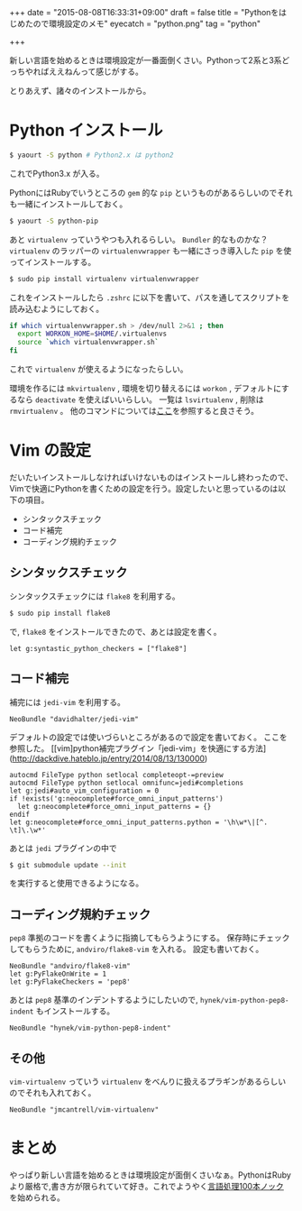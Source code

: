 +++
date = "2015-08-08T16:33:31+09:00"
draft = false
title = "Pythonをはじめたので環境設定のメモ"
eyecatch = "python.png"
tag = "python"

+++

新しい言語を始めるときは環境設定が一番面倒くさい。Pythonって2系と3系どっちやればええねんって感じがする。

とりあえず、諸々のインストールから。

# Python インストール

```bash
$ yaourt -S python # Python2.x は python2
```

これでPython3.x が入る。

PythonにはRubyでいうところの ```gem``` 的な ```pip``` というものがあるらしいのでそれも一緒にインストールしておく。

```bash
$ yaourt -S python-pip
```

あと ```virtualenv``` っていうやつも入れるらしい。 ```Bundler``` 的なものかな？ ```virtualenv``` のラッパーの ```virtualenvwrapper``` も一緒にさっき導入した ```pip``` を使ってインストールする。

```bash
$ sudo pip install virtualenv virtualenvwrapper
```

これをインストールしたら ```.zshrc``` に以下を書いて、パスを通してスクリプトを読み込むようにしておく。

```bash
if which virtualenvwrapper.sh > /dev/null 2>&1 ; then
  export WORKON_HOME=$HOME/.virtualenvs
  source `which virtualenvwrapper.sh`
fi
```

これで ```virtualenv``` が使えるようになったらしい。

環境を作るには ```mkvirtualenv``` , 環境を切り替えるには ```workon``` , デフォルトにするなら ```deactivate``` を使えばいいらしい。
一覧は ```lsvirtualenv``` , 削除は ```rmvirtualenv``` 。 他のコマンドについては[ここ](https://virtualenvwrapper-docs-ja.readthedocs.org/en/latest/command_ref.html#id2)を参照すると良さそう。

# Vim の設定
だいたいインストールしなければいけないものはインストールし終わったので、Vimで快適にPythonを書くための設定を行う。設定したいと思っているのは以下の項目。

- シンタックスチェック
- コード補完
- コーディング規約チェック

## シンタックスチェック

シンタックスチェックには ```flake8``` を利用する。

```bash
$ sudo pip install flake8
```

で, ```flake8``` をインストールできたので、あとは設定を書く。

```vimscript
let g:syntastic_python_checkers = ["flake8"]
```

## コード補完

補完には ```jedi-vim``` を利用する。

```vimscript
NeoBundle "davidhalter/jedi-vim"
```

デフォルトの設定では使いづらいところがあるので設定を書いておく。
ここを参照した。 [[vim]python補完プラグイン「jedi-vim」を快適にする方法] (http://dackdive.hateblo.jp/entry/2014/08/13/130000)

```vimscript
autocmd FileType python setlocal completeopt-=preview
autocmd FileType python setlocal omnifunc=jedi#completions
let g:jedi#auto_vim_configuration = 0
if !exists('g:neocomplete#force_omni_input_patterns')
  let g:neocomplete#force_omni_input_patterns = {}
endif
let g:neocomplete#force_omni_input_patterns.python = '\h\w*\|[^. \t]\.\w*'
```

あとは ```jedi``` プラグインの中で

```bash
$ git submodule update --init
```

を実行すると使用できるようになる。

## コーディング規約チェック

```pep8``` 準拠のコードを書くように指摘してもらうようにする。
保存時にチェックしてもらうために, ```andviro/flake8-vim``` を入れる。
設定も書いておく。

```vimscript
NeoBundle "andviro/flake8-vim"
let g:PyFlakeOnWrite = 1
let g:PyFlakeCheckers = 'pep8'
```

あとは ```pep8``` 基準のインデントするようにしたいので, ```hynek/vim-python-pep8-indent``` もインストールする。

```vimscript
NeoBundle "hynek/vim-python-pep8-indent"
```

## その他

```vim-virtualenv``` っていう ```virtualenv``` をべんりに扱えるプラギンがあるらしいのでそれも入れておく。

```vimscript
NeoBundle "jmcantrell/vim-virtualenv"
```

# まとめ
やっぱり新しい言語を始めるときは環境設定が面倒くさいなぁ。PythonはRubyより厳格で,書き方が限られていて好き。これでようやく[言語処理100本ノック](http://www.cl.ecei.tohoku.ac.jp/nlp100/) を始められる。
